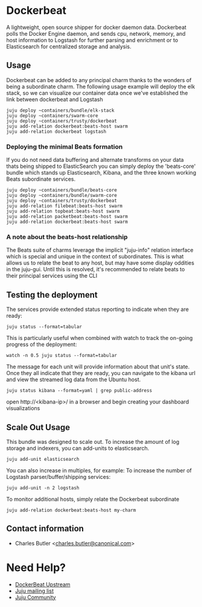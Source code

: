 # Dockerbeat

A lightweight, open source shipper for docker daemon data. Dockerbeat polls
the Docker Engine daemon, and sends cpu, network, memory, and host
information to Logstash for further parsing and enrichment or to Elasticsearch
for centralized storage and analysis.

## Usage

Dockerbeat can be added to any principal charm thanks to the wonders of being
a subordinate charm. The following usage example will deploy the elk stack,
so we can visualize our container data once we've established the link between
dockerbeat and Logstash

    juju deploy ~containers/bundle/elk-stack
    juju deploy ~containers/swarm-core
    juju deploy ~containers/trusty/dockerbeat
    juju add-relation dockerbeat:beats-host swarm
    juju add-relation dockerbeat logstash


### Deploying the minimal Beats formation

If you do not need data buffering and alternate transforms on your data thats
being shipped to ElasticSearch you can simply deploy the 'beats-core' bundle
which stands up Elasticsearch, Kibana, and the three known working Beats
subordinate services.

    juju deploy ~containers/bundle/beats-core
    juju deploy ~containers/bundle/swarm-core
    juju deploy ~containers/trusty/dockerbeat
    juju add-relation filebeat:beats-host swarm
    juju add-relation topbeat:beats-host swarm
    juju add-relation packetbeat:beats-host swarm
    juju add-relation dockerbeat:beats-host swarm

### A note about the beats-host relationship

The Beats suite of charms leverage the implicit "juju-info" relation interface
which is special and unique in the context of subordinates. This is what allows
us to relate the beat to any host, but may have some display oddities in the
juju-gui. Until this is resolved, it's recommended to relate beats to their
principal services using the CLI


## Testing the deployment

The services provide extended status reporting to indicate when they are ready:

    juju status --format=tabular

This is particularly useful when combined with watch to track the on-going
progress of the deployment:

    watch -n 0.5 juju status --format=tabular

The message for each unit will provide information about that unit's state.
Once they all indicate that they are ready, you can navigate to the kibana
url and view the streamed log data from the Ubuntu host.

    juju status kibana --format=yaml | grep public-address

  open http://&lt;kibana-ip&gt;/ in a browser and begin creating your dashboard
  visualizations

## Scale Out Usage

This bundle was designed to scale out. To increase the amount of log storage and
indexers, you can add-units to elasticsearch.

    juju add-unit elasticsearch

You can also increase in multiples, for example: To increase the number of
Logstash parser/buffer/shipping services:

    juju add-unit -n 2 logstash

To monitor additional hosts, simply relate the Dockerbeat subordinate

    juju add-relation dockerbeat:beats-host my-charm


## Contact information

- Charles Butler &lt;charles.butler@canonical.com&gt;

# Need Help?

- [DockerBeat Upstream](https://github.com/ingensi/dockerbeat)
- [Juju mailing list](https://lists.ubuntu.com/mailman/listinfo/juju)
- [Juju Community](https://jujucharms.com/community)
